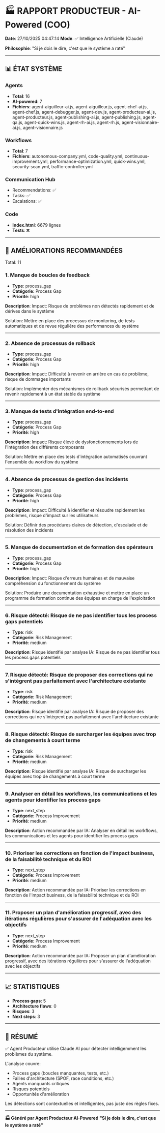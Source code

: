 # 🏭 RAPPORT PRODUCTEUR - AI-Powered (COO)

**Date**: 27/10/2025 04:47:14
**Mode**: ✅ Intelligence Artificielle (Claude)

**Philosophie**: "Si je dois le dire, c'est que le système a raté"

---

## 📊 ÉTAT SYSTÈME

### Agents
- **Total**: 16
- **AI-powered**: 7
- **Fichiers**: agent-aiguilleur-ai.js, agent-aiguilleur.js, agent-chef-ai.js, agent-chef.js, agent-debugger.js, agent-dev.js, agent-producteur-ai.js, agent-producteur.js, agent-publishing-ai.js, agent-publishing.js, agent-qa.js, agent-quick-wins.js, agent-rh-ai.js, agent-rh.js, agent-visionnaire-ai.js, agent-visionnaire.js

### Workflows
- **Total**: 7
- **Fichiers**: autonomous-company.yml, code-quality.yml, continuous-improvement.yml, performance-optimization.yml, quick-wins.yml, security-scan.yml, traffic-controller.yml

### Communication Hub
- Recommendations: ✅
- Tasks: ✅
- Escalations: ✅

### Code
- **Index.html**: 6679 lignes
- **Tests**: ❌

---

## 🔧 AMÉLIORATIONS RECOMMANDÉES

Total: 11


### 1. Manque de boucles de feedback

- **Type**: process_gap
- **Catégorie**: Process Gap
- **Priorité**: high

**Description**:
Impact: Risque de problèmes non détectés rapidement et de dérives dans le système

Solution: Mettre en place des processus de monitoring, de tests automatiques et de revue régulière des performances du système

---

### 2. Absence de processus de rollback

- **Type**: process_gap
- **Catégorie**: Process Gap
- **Priorité**: high

**Description**:
Impact: Difficulté à revenir en arrière en cas de problème, risque de dommages importants

Solution: Implémenter des mécanismes de rollback sécurisés permettant de revenir rapidement à un état stable du système

---

### 3. Manque de tests d'intégration end-to-end

- **Type**: process_gap
- **Catégorie**: Process Gap
- **Priorité**: high

**Description**:
Impact: Risque élevé de dysfonctionnements lors de l'intégration des différents composants

Solution: Mettre en place des tests d'intégration automatisés couvrant l'ensemble du workflow du système

---

### 4. Absence de processus de gestion des incidents

- **Type**: process_gap
- **Catégorie**: Process Gap
- **Priorité**: high

**Description**:
Impact: Difficulté à identifier et résoudre rapidement les problèmes, risque d'impact sur les utilisateurs

Solution: Définir des procédures claires de détection, d'escalade et de résolution des incidents

---

### 5. Manque de documentation et de formation des opérateurs

- **Type**: process_gap
- **Catégorie**: Process Gap
- **Priorité**: high

**Description**:
Impact: Risque d'erreurs humaines et de mauvaise compréhension du fonctionnement du système

Solution: Produire une documentation exhaustive et mettre en place un programme de formation continue des équipes en charge de l'exploitation

---

### 6. Risque détecté: Risque de ne pas identifier tous les process gaps potentiels

- **Type**: risk
- **Catégorie**: Risk Management
- **Priorité**: medium

**Description**:
Risque identifié par analyse IA: Risque de ne pas identifier tous les process gaps potentiels

---

### 7. Risque détecté: Risque de proposer des corrections qui ne s'intègrent pas parfaitement avec l'architecture existante

- **Type**: risk
- **Catégorie**: Risk Management
- **Priorité**: medium

**Description**:
Risque identifié par analyse IA: Risque de proposer des corrections qui ne s'intègrent pas parfaitement avec l'architecture existante

---

### 8. Risque détecté: Risque de surcharger les équipes avec trop de changements à court terme

- **Type**: risk
- **Catégorie**: Risk Management
- **Priorité**: medium

**Description**:
Risque identifié par analyse IA: Risque de surcharger les équipes avec trop de changements à court terme

---

### 9. Analyser en détail les workflows, les communications et les agents pour identifier les process gaps

- **Type**: next_step
- **Catégorie**: Process Improvement
- **Priorité**: medium

**Description**:
Action recommandée par IA: Analyser en détail les workflows, les communications et les agents pour identifier les process gaps

---

### 10. Prioriser les corrections en fonction de l'impact business, de la faisabilité technique et du ROI

- **Type**: next_step
- **Catégorie**: Process Improvement
- **Priorité**: medium

**Description**:
Action recommandée par IA: Prioriser les corrections en fonction de l'impact business, de la faisabilité technique et du ROI

---

### 11. Proposer un plan d'amélioration progressif, avec des itérations régulières pour s'assurer de l'adéquation avec les objectifs

- **Type**: next_step
- **Catégorie**: Process Improvement
- **Priorité**: medium

**Description**:
Action recommandée par IA: Proposer un plan d'amélioration progressif, avec des itérations régulières pour s'assurer de l'adéquation avec les objectifs




---

## 📈 STATISTIQUES

- **Process gaps**: 5
- **Architecture flaws**: 0
- **Risques**: 3
- **Next steps**: 3

---

## 🎯 RÉSUMÉ

✅ Agent Producteur utilise Claude AI pour détecter intelligemment les problèmes du système.

L'analyse couvre:
- Process gaps (boucles manquantes, tests, etc.)
- Failles d'architecture (SPOF, race conditions, etc.)
- Agents manquants critiques
- Risques potentiels
- Opportunités d'amélioration

Les détections sont contextuelles et intelligentes, pas juste des règles fixes.

---

**🏭 Généré par Agent Producteur AI-Powered**
**"Si je dois le dire, c'est que le système a raté"**
